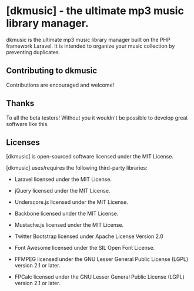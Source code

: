 # [dkmusic] - the ultimate mp3 music library manager.

dkmusic is the ultimate mp3 music library manager built on the PHP framework Laravel. It is intended to organize your music collection by preventing duplicates.


## Contributing to dkmusic

Contributions are encouraged and welcome!


## Thanks

To all the beta testers! Without you it wouldn't be possible to develop great software like this.


## Licenses

[dkmusic] is open-sourced software licensed under the MIT License.

[dkmusic] uses/requires the following third-party libraries:
- Laravel licensed under the MIT License.
- jQuery licensed under the MIT License.
- Underscore.js licensed under the MIT License.
- Backbone licensed under the MIT License.
- Mustache.js licensed under the MIT License.
- Twitter Bootstrap licensed under Apache License Version 2.0
- Font Awesome licensed under the SIL Open Font License.

- FFMPEG licensed under the GNU Lesser General Public License (LGPL) version 2.1 or later. 
- FPCalc licensed under the GNU Lesser General Public License (LGPL) version 2.1 or later.